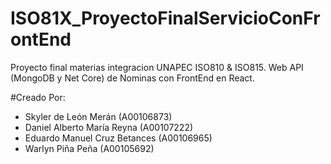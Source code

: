 # ISO81X_ProyectoFinalServicioConFrontEnd
Proyecto final materias integracion UNAPEC ISO810 &amp; ISO815. Web API (MongoDB y Net Core) de Nominas con FrontEnd en React.

#Creado Por:
- Skyler de León Merán (A00106873)
- Daniel Alberto María Reyna (A00107222)
- Eduardo Manuel Cruz Betances (A00106965)
- Warlyn Piña Peña (A00105692)
